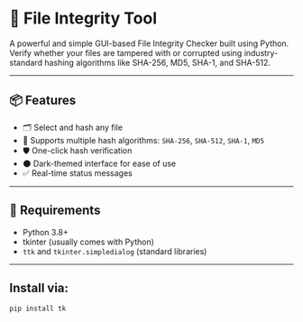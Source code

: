 # 🔐 File Integrity Tool 

A powerful and simple GUI-based File Integrity Checker built using Python.  
Verify whether your files are tampered with or corrupted using industry-standard hashing algorithms like SHA-256, MD5, SHA-1, and SHA-512.

---

## 📦 Features

- 🗂️ Select and hash any file
- 🔁 Supports multiple hash algorithms: `SHA-256`, `SHA-512`, `SHA-1`, `MD5`
- 🛡️ One-click hash verification
- 🌑 Dark-themed interface for ease of use
- ✅ Real-time status messages

---

## 📁 Requirements

- Python 3.8+
- tkinter (usually comes with Python)
- `ttk` and `tkinter.simpledialog` (standard libraries)

---

Install via:
---

```bash
pip install tk
